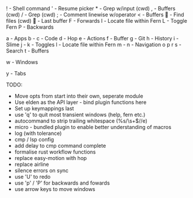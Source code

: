
!  - Shell command
'  - Resume picker
\* - Grep w/input (cwd)
,  - Buffers (cwd)
/  - Grep (cwd)
;  - Comment linewise w/operator
<  - Buffers
  - Find files (cwd)
󰌒  - Last buffer
F  - Forwards
l  - Locate file within Fern
L  - Toggle Fern
P  - Backwards

a  - Apps
b  -
c  - Code
d  - Hop
e  - Actions
f  - Buffer
g  - Git
h  - History
i  - Slime
j  - 
k  - Toggles
l - Locate file within Fern
m - 
n - Navigation
o
p
r
s - Search
t - Buffers

w - Windows

y - Tabs

TODO:

- Move opts from start into their own, seperate module
- Use elden as the API layer - bind plugin functions here
- Set up keymappings last
- use 'q' to quit most transient windows (help, fern etc.)
- autocommand to strip trailing whitespace (%s/\s\+$//e)
- micro - bundled plugin to enable better understanding of macros
- log (with tolerance)
- cmp / lsp config
- add delay to cmp command complete
- formalise rust workflow functions
- replace easy-motion with hop
- replace airline
- silence errors on sync
- use 'U' to redo
- use 'p' / 'P' for backwards and fowards
- use arrow keys to move windows
